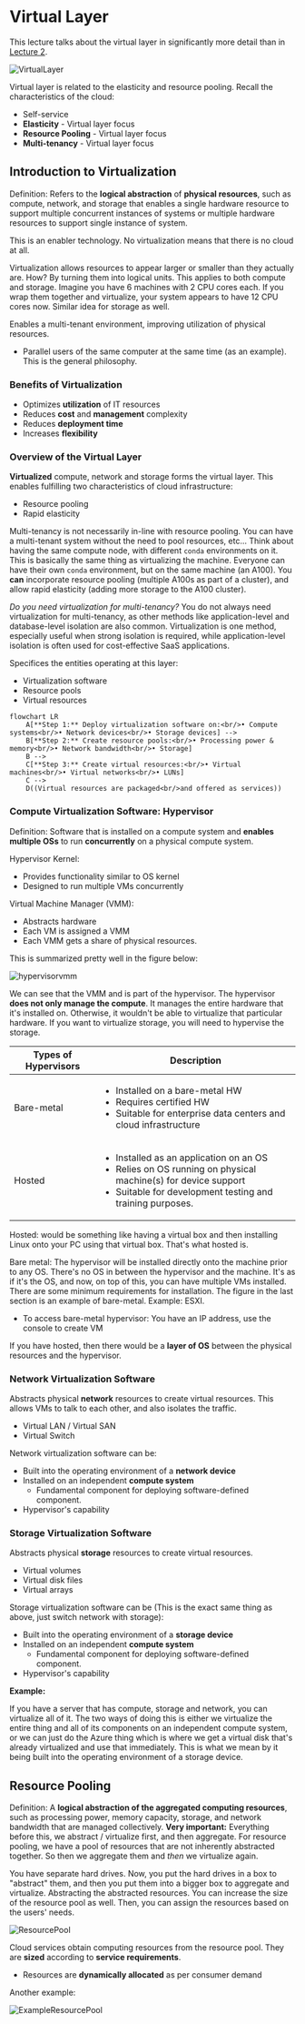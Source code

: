 # Virtual Layer
This lecture talks about the virtual layer in significantly more detail than in [Lecture 2](https://github.com/DaraVaram/Cloud-Computing-Infrastructure/blob/main/Lecture-2.md).

![VirtualLayer](https://github.com/DaraVaram/Cloud-Computing-Infrastructure/blob/main/figures/VirtualLayer.png)

Virtual layer is related to the elasticity and resource pooling. Recall the characteristics of the cloud: 
- Self-service
- **Elasticity** - Virtual layer focus
- **Resource Pooling** - Virtual layer focus
- **Multi-tenancy** - Virtual layer focus

## Introduction to Virtualization
Definition: Refers to the **logical abstraction** of **physical resources**, such as compute, network, and storage that enables a single hardware resource to support multiple concurrent instances of systems or multiple hardware resources to support single instance of system.

This is an enabler technology. No virtualization means that there is no cloud at all.

Virtualization allows resources to appear larger or smaller than they actually are. How? By turning them into logical units. This applies to both compute and storage. Imagine you have 6 machines with 2 CPU cores each. If you wrap them together and virtualize, your system appears to have 12 CPU cores now. Similar idea for storage as well. 

Enables a multi-tenant environment, improving utilization of physical resources.
- Parallel users of the same computer at the same time (as an example). This is the general philosophy.

### Benefits of Virtualization
- Optimizes **utilization** of IT resources
- Reduces **cost** and **management** complexity
- Reduces **deployment time**
- Increases **flexibility**

### Overview of the Virtual Layer
**Virtualized** compute, network and storage forms the virtual layer. This enables fulfilling two characteristics of cloud infrastructure: 
- Resource pooling
- Rapid elasticity

Multi-tenancy is not necessarily in-line with resource pooling. You can have a multi-tenant system without the need to pool resources, etc... Think about having the same compute node, with different ```conda``` environments on it. This is basically the same thing as virtualizing the machine. Everyone can have their own ```conda``` environment, but on the same machine (an A100). You **can** incorporate resource pooling (multiple A100s as part of a cluster), and allow rapid elasticity (adding more storage to the A100 cluster). 

_Do you need virtualization for multi-tenancy?_ You do not always need virtualization for multi-tenancy, as other methods like application-level and database-level isolation are also common. Virtualization is one method, especially useful when strong isolation is required, while application-level isolation is often used for cost-effective SaaS applications.

Specifices the entities operating at this layer: 
- Virtualization software
- Resource pools
- Virtual resources

```mermaid
flowchart LR
    A[**Step 1:** Deploy virtualization software on:<br/>• Compute systems<br/>• Network devices<br/>• Storage devices] --> 
    B[**Step 2:** Create resource pools:<br/>• Processing power & memory<br/>• Network bandwidth<br/>• Storage]
    B --> 
    C[**Step 3:** Create virtual resources:<br/>• Virtual machines<br/>• Virtual networks<br/>• LUNs]
    C --> 
    D((Virtual resources are packaged<br/>and offered as services))

```

### Compute Virtualization Software: Hypervisor
Definition: Software that is installed on a compute system and **enables multiple OSs** to run **concurrently** on a physical compute system.

Hypervisor Kernel: 
- Provides functionality similar to OS kernel
- Designed to run multiple VMs concurrently

Virtual Machine Manager (VMM): 
- Abstracts hardware
- Each VM is assigned a VMM
- Each VMM gets a share of physical resources.

This is summarized pretty well in the figure below: 

![hypervisorvmm](https://github.com/DaraVaram/Cloud-Computing-Infrastructure/blob/main/figures/Hypervisor.png)

We can see that the VMM and is part of the hypervisor. The hypervisor **does not only manage the compute**. It manages the entire hardware that it's installed on. Otherwise, it wouldn't be able to virtualize that particular hardware. If you want to virtualize storage, you will need to hypervise the storage. 

| Types of Hypervisors | Description |
| ------ | ------- |
|Bare-metal | <ul><li>Installed on a bare-metal HW</li><li> Requires certified HW</li><li> Suitable for enterprise data centers and cloud infrastructure </li></ul>
| Hosted | <ul><li>Installed as an application on an OS </li><li> Relies on OS running on physical machine(s) for device support </li><li>Suitable for development testing and training purposes.</li></ul>

Hosted: would be something like having a virtual box and then installing Linux onto your PC using that virtual box. That's what hosted is. 

Bare metal: The hypervisor will be installed directly onto the machine prior to any OS. There's no OS in between the hypervisor and the machine. It's as if it's the OS, and now, on top of this, you can have multiple VMs installed. There are some minimum requirements for installation. The figure in the last section is an example of bare-metal. Example: ESXI. 
- To access bare-metal hypervisor: You have an IP address, use the console to create VM

If you have hosted, then there would be a **layer of OS** between the physical resources and the hypervisor. 


### Network Virtualization Software
Abstracts physical **network** resources to create virtual resources. This allows VMs to talk to each other, and also isolates the traffic. 
- Virtual LAN / Virtual SAN
- Virtual Switch

Network virtualization software can be: 
- Built into the operating environment of a **network device**
- Installed on an independent **compute system**
    - Fundamental component for deploying software-defined component.
- Hypervisor's capability


### Storage Virtualization Software
Abstracts physical **storage** resources to create virtual resources. 
- Virtual volumes
- Virtual disk files
- Virtual arrays


Storage virtualization software can be (This is the exact same thing as above, just switch network with storage): 
- Built into the operating environment of a **storage device**
- Installed on an independent **compute system**
    - Fundamental component for deploying software-defined component.
- Hypervisor's capability

**Example:**

If you have a server that has compute, storage and network, you can virtualize all of it. The two ways of doing this is either we virtualize the entire thing and all of its components on an independent compute system, or we can just do the Azure thing which is where we get a virtual disk that's already virtualized and use that immediately. This is what we mean by it being built into the operating environment of a storage device. 


## Resource Pooling
Definition: A **logical abstraction of the aggregated computing resources**, such as  processing power, memory capacity, storage, and network bandwidth that are managed collectively. **Very important:** Everything before this, we abstract / virtualize first, and then aggregate. For resource pooling, we have a pool of resources that are not inherently abstracted together. So then we aggregate them and _then_ we virtualize again. 

You have separate hard drives. Now, you put the hard drives in a box to "abstract" them, and then you put them into a bigger box to aggregate and virtualize. Abstracting the abstracted resources. You can increase the size of the resource pool as well. Then, you can assign the resources based on the users' needs. 

![ResourcePool](https://github.com/DaraVaram/Cloud-Computing-Infrastructure/blob/main/figures/ResourcePool.png)

Cloud services obtain computing resources from the resource pool. They are **sized** according to **service requirements**.
- Resources are **dynamically allocated** as per consumer demand

Another example: 

![ExampleResourcePool](https://github.com/DaraVaram/Cloud-Computing-Infrastructure/blob/main/figures/ResourcePoolExample.png)
